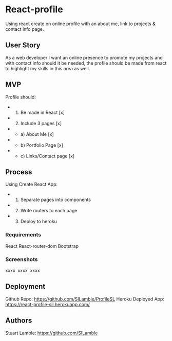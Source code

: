 # React-profile

Using react create on online profile with an about me, link to projects & contact info page.

## User Story

As a web developer I want an online presence to promote my projects and with contact info should it be needed, the profile should be made from react to highlight my skills in this area as well.

## MVP

Profile should:
* 1) Be made in React [x]
* 2) Include 3 pages [x]
* * a) About Me [x]
* * b) Portfolio Page [x]
* * c) Links/Contact page [x]

## Process

Using Create React App:

* 1) Separate pages into components
* 2) Write routers to each page
* 3) Deploy to heroku


### Requirements

React
React-router-dom
Bootstrap

### Screenshots

xxxx
![]()
xxxx
![]()
xxxx
![]()


## Deployment

Github Repo: https://github.com/SILamble/ProfileSL
Heroku Deployed App: https://react-profile-sil.herokuapp.com/

## Authors

Stuart Lamble: https://github.com/SILamble
